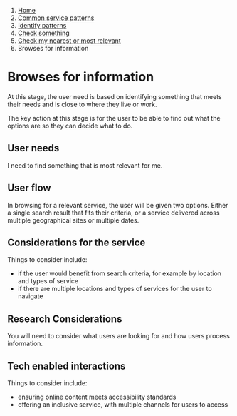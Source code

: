 1.  [Home](/docs/core/contents)
2.	[Common service patterns](/docs/core/common-service-patterns/overview)
3.  [Identify patterns](/docs/documentation/core/common-service-patterns/identify-patterns)
4.  [Check something](/docs/core/common-service-patterns/service-patterns/check-something/overview)
5.  [Check my nearest or most relevant](/docs/core/common-service-patterns/service-patterns/check-something/check-my-nearest-or-most-relevant/overview)
6.  Browses for information

# Browses for information
At this stage, the user need is based on identifying something that meets their needs and is close to where they live or work.

The key action at this stage is for the user to be able to find out what the options are so they can decide what to do. 

## User needs

I need to find something that is most relevant for me. 

## User flow

In browsing for a relevant service, the user will be given two options. Either a single search result that fits their criteria, or a service delivered across multiple geographical sites or multiple dates.

## Considerations for the service

Things to consider include:

* if the user would benefit from search criteria, for example by location and types of service
* if there are multiple locations and types of services for the user to navigate

## Research Considerations 

You will need to consider what users are looking for and how users process information.

## Tech enabled interactions 

Things to consider include:

* ensuring online content meets accessibility standards
* offering an inclusive service, with multiple channels for users to access
